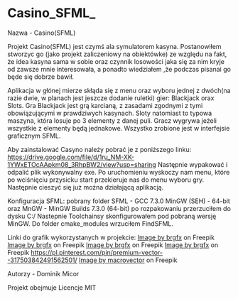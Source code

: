 # Casino_SFML_

Nazwa - Casino(SFML)

Projekt Casino(SFML) jest czymś ala symulatorem kasyna. 
Postanowiłem stworzyc go (jako projekt zaliczeniowy na obiektówke) ze względu na fakt, że idea kasyna sama w sobie oraz czynnik losowości jaka się za nim kryje od zawsze mnie interesowała, 
a ponadto wiedziałem ,że podczas pisanai go będe się dobrze bawił.

Aplikacja w głónej mierze skłąda się z menu oraz wyboru jednej z dwóch(na razie dwie, w planach jest jeszcze dodanie ruletki) gier: Blackjack orax Slots.
Gra Blackjack jest grą karcianą, z zasadami zgodnymi z tymi obowiązującymi w prawdziwych kasynach. 
Sloty natomiast to typowa maszyna, która losuje po 3 elementy z danej puli. Gracz wygrywa jeżeli wszystkie z elementy będą jednakowe.
Wszystko zrobione jest w interfejsie graficznym SFML.

Aby zainstalować Casyno należy pobrać je z poniższego linku: 
https://drive.google.com/file/d/1ru_NM-XK-1YWxETOcAApkm08_3RhpBW2/view?usp=sharing
Następnie wypakować i odpalić plik wykonywalny exe. 
Po uruchomieniu wyskoczy nam menu, które po wciśnięciu przysicku start przekieruje nas do menu wyboru gry.
Następnie cieszyć się już można działającą aplikacją.

Konfiguracja SFML: pobrany folder SFML - GCC 7.3.0 MinGW (SEH) - 64-bit oraz MnGW - MinGW Builds 7.3.0 (64-bit) po rozpakowaniu przerzuciłem do dysku C:/
Nastepnie Toolchainsy skonfigurowałem pod pobraną wersję MinGW. Do folder cmake_modules wrzuciłem FindSFML.

Linki do grafik wykorzystanych w projekcie:
<a href="https://www.freepik.com/free-vector/poker-cards_1185219.htm?query=game card">Image by brgfx</a> on Freepik
<a href="https://www.freepik.com/free-vector/poker-cards_1185218.htm?query=game%20card#from_view=detail_alsolike">Image by brgfx</a> on Freepik
<a href="https://www.freepik.com/free-vector/poker-cards-set-club-with-back-design_1169226.htm#query=card&position=2&from_view=author">Image by brgfx</a> on Freepik
<a href="https://www.freepik.com/free-vector/poker-cards_1185218.htm#query=card&position=7&from_view=author">Image by brgfx</a> on Freepik
https://pl.pinterest.com/pin/premium-vector--317503842491562501/
<a href="https://www.freepik.com/free-vector/slot-gambling-machine-icons-set_13405535.htm#query=slot%20machine%20symbols&position=5&from_view=search&track=ais">Image by macrovector</a> on Freepik

Autorzy - Dominik Micor

Projekt obejmuje Licencje MIT
